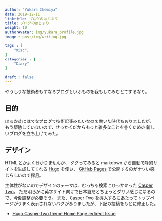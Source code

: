 ```yaml
---
author: "Yukara Ikemiya"
date: 2019-12-11
linktitle: ブログのはじまり
title: ブログのはじまり
weight: 10
authorAvatar: img/yukara_profile.jpg
image : post/img/writing.jpg

tags : [
    "misc",
]
categories : [
    "Diary"
]

draft : false
---
```



やうしうな技術者もすなるブログといふものを我もしてみむとてするなり。

## 目的

はるか昔にはてなブログで技術記事みたいなのを書いた時代もありましたが、
もう駆動していないので、せっかくだからもっと雑多なことを書くための
新しいブログを立ち上げてみた。


## デザイン

HTML とかよく分かりませんが、
ググってみると markdown から自動で静的サイトを生成してくれる [Hugo](https://gohugo.io/) を使い、
[GitHub Pages](https://pages.github.com/) で公開するのがナウい感じらしいので採用。

主体性がないのでデザインのテーマは、むっちゃ検索にひっかかった [Casper Two](https://github.com/eueung/hugo-casper-two)。
ただ明らかに英字サイト向けで日本語だとちょっとダサい感じになるので、今後調整が必要そう。
また、Casper Two を導入するにあたってトップページがうまく表示されないバグがありましたが、下記の投稿をもとに修正した。
- [Hugo Casper-Two theme Home Page redirect Issue](https://discourse.gohugo.io/t/hugo-casper-two-theme-home-page-redirect-issue/20817)